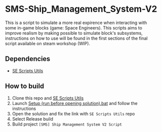 # SMS-Ship_Management_System-V2

This is a script to simulate a more real expirence when interacting with some in-game blocks (game: Space Engineers).
This scripts aims to improve realism by making possible to simulate block's subsystems, instructions on how to use will be found in the first sections of the final script available on steam workshop (WIP).

## Dependencies

- [SE Scripts Utils](https://github.com/metiu19/SE-Scripts-Utils)

## How to build

1. Clone this repo and [SE Scripts Utils](https://github.com/metiu19/SE-Scripts-Utils)
2. Launch [Setup (run before opening solution).bat](Setup%20(run%20before%20opening%20solution).bat) and follow the instructions
3. Open the solution and fix the link with `SE Scripts Utils` repo
4. Select Release build
5. Build project `[SMS] Ship Management System V2 Script`
